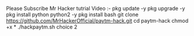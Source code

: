 Please Subscribe Mr Hacker
tutrial Video :- 
pkg update -y
pkg upgrade -y
pkg install python python2 -y
pkg install bash
git clone https://github.com/MrHackerOfficial/paytm-hack.git
cd paytm-hack
chmod +x *
./hackpaytm.sh
choice 2
